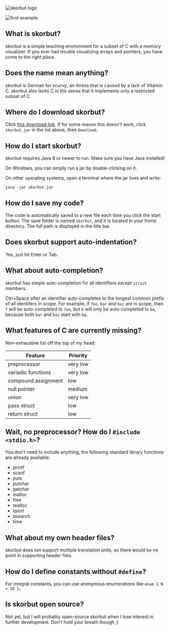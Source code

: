 ![skorbut logo](https://i.imgur.com/J9j9MNs.png)

![first example](https://i.imgur.com/PlMxIbC.png)

## What is skorbut?

skorbut is a simple teaching environment for a subset of C with a memory visualizer.
If you ever had trouble visualizing arrays and pointers, you have come to the right place.

## Does the name mean anything?

*skorbut* is German for *scurvy*, an illness that is caused by a lack of Vitamin C.
skorbut also lacks C in the sense that it implements only a restricted subset of C.

## Where do I download skorbut?

Click [this download link](https://github.com/fredoverflow/skorbut-release/raw/master/skorbut.jar).
If for some reason this doesn't work, click `skorbut.jar` in the list above, then `Download`.

## How do I start skorbut?

skorbut requires Java 8 or newer to run. Make sure you have Java installed!

On Windows, you can simply run a jar by double-clicking on it.

On other operating systems, open a terminal where the jar lives and write:

    java -jar skorbut.jar

## How do I save my code?

The code is automatically saved to a new file each time you click the start button.
The save folder is named `skorbut`, and it is located in your home directory.
The full path is displayed in the title bar.

## Does skorbut support auto-indentation?

Yes, just hit Enter or Tab.

## What about auto-completion?

skorbut has simple auto-completion for all identifiers *except* `struct` members.

Ctrl+Space after an identifier auto-completes to the longest common prefix of all identifers in scope.
For example, if `foo`, `bar` and `baz` are in scope, then `f` will be auto-completed to `foo`,
but `b` will only be auto-completed to `ba`, because both `bar` and `baz` start with `ba`.

## What features of C are currently missing?

Non-exhaustive list off the top of my head:

| Feature             | Priority |
| ------------------- | -------- |
| preprocessor        | very low |
| variadic functions  | very low |
| compound assignment | low      |
| null pointer        | medium   |
| union               | very low |
| pass struct         | low      |
| return struct       | low      |

## Wait, no preprocessor? How do I `#include <stdio.h>`?

You don't need to include anything, the following standard library functions are already available:

- printf
- scanf
- puts
- putchar
- getchar
- malloc
- free
- realloc
- qsort
- bsearch
- time

## What about my own header files?

skorbut does not support multiple translation units, so there would be no point in supporting header files.

## How do I define constants without `#define`?

For integral constants, you can use anonymous enumerations like `enum { N = 10 };`

## Is skorbut open source?

Not yet, but I will probably open-source skorbut when I lose interest in further development. Don't hold your breath though ;)
